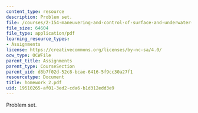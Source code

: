 ```yaml
---
content_type: resource
description: Problem set.
file: /courses/2-154-maneuvering-and-control-of-surface-and-underwater-vehicles-13-49-fall-2004/19510265af013ed2cda6b1d312edd3e9_homework_2.pdf
file_size: 64604
file_type: application/pdf
learning_resource_types:
- Assignments
license: https://creativecommons.org/licenses/by-nc-sa/4.0/
ocw_type: OCWFile
parent_title: Assignments
parent_type: CourseSection
parent_uid: d8b7f02d-52c8-bcae-6416-5f9cc30a27f1
resourcetype: Document
title: homework_2.pdf
uid: 19510265-af01-3ed2-cda6-b1d312edd3e9
---
```

Problem set.